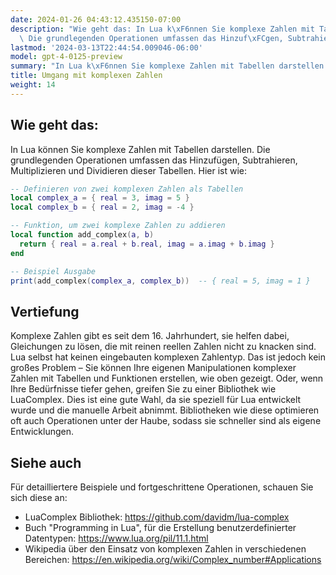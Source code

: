 ```yaml
---
date: 2024-01-26 04:43:12.435150-07:00
description: "Wie geht das: In Lua k\xF6nnen Sie komplexe Zahlen mit Tabellen darstellen.\
  \ Die grundlegenden Operationen umfassen das Hinzuf\xFCgen, Subtrahieren,\u2026"
lastmod: '2024-03-13T22:44:54.009046-06:00'
model: gpt-4-0125-preview
summary: "In Lua k\xF6nnen Sie komplexe Zahlen mit Tabellen darstellen."
title: Umgang mit komplexen Zahlen
weight: 14
---
```


## Wie geht das:
In Lua können Sie komplexe Zahlen mit Tabellen darstellen. Die grundlegenden Operationen umfassen das Hinzufügen, Subtrahieren, Multiplizieren und Dividieren dieser Tabellen. Hier ist wie:

```lua
-- Definieren von zwei komplexen Zahlen als Tabellen
local complex_a = { real = 3, imag = 5 }
local complex_b = { real = 2, imag = -4 }

-- Funktion, um zwei komplexe Zahlen zu addieren
local function add_complex(a, b)
  return { real = a.real + b.real, imag = a.imag + b.imag }
end

-- Beispiel Ausgabe
print(add_complex(complex_a, complex_b))  -- { real = 5, imag = 1 }
```

## Vertiefung
Komplexe Zahlen gibt es seit dem 16. Jahrhundert, sie helfen dabei, Gleichungen zu lösen, die mit reinen reellen Zahlen nicht zu knacken sind. Lua selbst hat keinen eingebauten komplexen Zahlentyp. Das ist jedoch kein großes Problem – Sie können Ihre eigenen Manipulationen komplexer Zahlen mit Tabellen und Funktionen erstellen, wie oben gezeigt. Oder, wenn Ihre Bedürfnisse tiefer gehen, greifen Sie zu einer Bibliothek wie LuaComplex. Dies ist eine gute Wahl, da sie speziell für Lua entwickelt wurde und die manuelle Arbeit abnimmt. Bibliotheken wie diese optimieren oft auch Operationen unter der Haube, sodass sie schneller sind als eigene Entwicklungen.

## Siehe auch
Für detailliertere Beispiele und fortgeschrittene Operationen, schauen Sie sich diese an:

- LuaComplex Bibliothek: https://github.com/davidm/lua-complex
- Buch "Programming in Lua", für die Erstellung benutzerdefinierter Datentypen: https://www.lua.org/pil/11.1.html
- Wikipedia über den Einsatz von komplexen Zahlen in verschiedenen Bereichen: https://en.wikipedia.org/wiki/Complex_number#Applications
